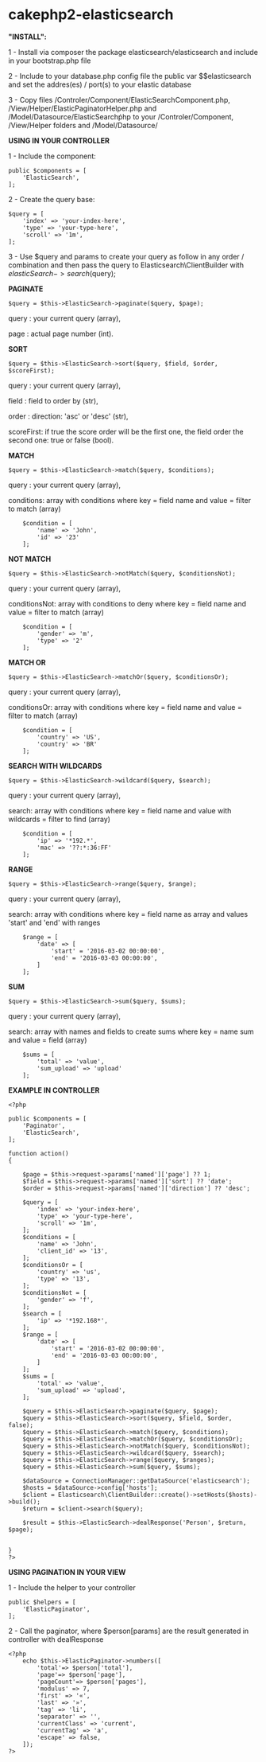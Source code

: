 # cakephp2-elasticsearch

**"INSTALL":**

1 - Install via composer the package elasticsearch/elasticsearch and include in your bootstrap.php file

2 - Include to your database.php config file the public var $$elasticsearch and set the addres(es) / port(s) to your elastic database

3 - Copy files /Controler/Component/ElasticSearchComponent.php, /View/Helper/ElasticPaginatorHelper.php and /Model/Datasource/ElasticSearchṗhp to your
    /Controler/Component, /View/Helper folders and /Model/Datasource/ 
    
**USING IN YOUR CONTROLLER**

1 - Include the component:
```
public $components = [
    'ElasticSearch',
];
```

2 - Create the query base:
```
$query = [
    'index' => 'your-index-here',
    'type' => 'your-type-here',
    'scroll' => '1m',
];
```

3 - Use $query and params to create your query as follow in any order / combination and then pass the query to Elasticsearch\ClientBuilder with $elasticSearch->search($query);

**PAGINATE**
```
$query = $this->ElasticSearch->paginate($query, $page);
```
query : your current query (array),

page : actual page number (int).

**SORT**
```
$query = $this->ElasticSearch->sort($query, $field, $order, $scoreFirst);
```
query : your current query (array),

field : field to order by (str),

order : direction: 'asc' or 'desc' (str),

scoreFirst: if true the score order will be the first one, the field order the second one: true or false (bool). 


**MATCH**
```
$query = $this->ElasticSearch->match($query, $conditions);
```
query : your current query (array),

conditions: array with conditions where key = field name and value = filter to match (array)
```
    $condition = [
        'name' => 'John',
        'id' => '23'
    ];
```

**NOT MATCH**
```
$query = $this->ElasticSearch->notMatch($query, $conditionsNot);
```
query : your current query (array),

conditionsNot: array with conditions to deny where key = field name and value = filter to match (array)
```
    $condition = [
        'gender' => 'm',
        'type' => '2'
    ];
```

**MATCH OR**
```
$query = $this->ElasticSearch->matchOr($query, $conditionsOr);
```
query : your current query (array),

conditionsOr: array with conditions where key = field name and value = filter to match (array)
```
    $condition = [
        'country' => 'US',
        'country' => 'BR'
    ];
```

**SEARCH WITH WILDCARDS**
```
$query = $this->ElasticSearch->wildcard($query, $search);
```
query : your current query (array),

search: array with conditions where key = field name and value with wildcards = filter to find (array)
```
    $condition = [
        'ip' => '*192.*',
        'mac' => '??:*:36:FF'
    ];
```

**RANGE**
```    
$query = $this->ElasticSearch->range($query, $range);
```
query : your current query (array),

search: array with conditions where key = field name as array and values 'start' and 'end' with ranges
```
    $range = [
        'date' => [
            'start' = '2016-03-02 00:00:00',
            'end' = '2016-03-03 00:00:00',
        ]
    ];
```

**SUM**
```
$query = $this->ElasticSearch->sum($query, $sums);
```
query : your current query (array),

search: array with names and fields to create sums where key = name sum and value  = field (array)
```
    $sums = [
        'total' => 'value',
        'sum_upload' => 'upload'
    ];
```
    
**EXAMPLE IN CONTROLLER**
```
<?php

public $components = [
    'Paginator',
    'ElasticSearch',
];

function action()
{

    $page = $this->request->params['named']['page'] ?? 1;
    $field = $this->request->params['named']['sort'] ?? 'date';
    $order = $this->request->params['named']['direction'] ?? 'desc';

    $query = [
        'index' => 'your-index-here',
        'type' => 'your-type-here',
        'scroll' => '1m',
    ];
    $conditions = [
        'name' => 'John',
        'client_id' => '13',
    ];
    $conditionsOr = [
        'country' => 'us',
        'type' => '13',
    ];
    $conditionsNot = [
        'gender' => 'f',
    ];
    $search = [
        'ip' => '*192.168*',
    ];
    $range = [
        'date' => [
            'start' = '2016-03-02 00:00:00',
            'end' = '2016-03-03 00:00:00',
        ]
    ];
    $sums = [
        'total' => 'value',
        'sum_upload' => 'upload',
    ];
    
    $query = $this->ElasticSearch->paginate($query, $page);
    $query = $this->ElasticSearch->sort($query, $field, $order, false);
    $query = $this->ElasticSearch->match($query, $conditions);
    $query = $this->ElasticSearch->matchOr($query, $conditionsOr);
    $query = $this->ElasticSearch->notMatch($query, $conditionsNot);
    $query = $this->ElasticSearch->wildcard($query, $search);
    $query = $this->ElasticSearch->range($query, $ranges);
    $query = $this->ElasticSearch->sum($query, $sums);
    
    $dataSource = ConnectionManager::getDataSource('elasticsearch');
    $hosts = $dataSource->config['hosts'];
    $client = Elasticsearch\ClientBuilder::create()->setHosts($hosts)->build();
    $return = $client->search($query);
    
    $result = $this->ElasticSearch->dealResponse('Person', $return, $page);
    
    
}
?>
```

**USING PAGINATION IN YOUR VIEW**

1 - Include the helper to your controller
```
public $helpers = [
    'ElasticPaginator',
];
```

2 - Call the paginator, where $person[params] are the result generated in controller with dealResponse
```
<?php
    echo $this->ElasticPaginator->numbers([
        'total'=> $person['total'],
        'page'=> $person['page'],
        'pageCount'=> $person['pages'],
        'modulus' => 7,
        'first' => '«',
        'last' => '»',
        'tag' => 'li',
        'separator' => '',
        'currentClass' => 'current',
        'currentTag' => 'a',
        'escape' => false,
    ]);
?>
```

